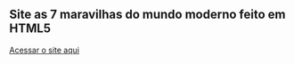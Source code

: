 ## Site as 7 maravilhas do mundo moderno feito em HTML5
[Acessar o site aqui](https://rodrigoerico.github.io/site-sete-maravilhas/)
